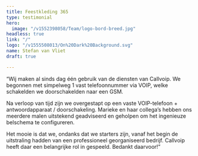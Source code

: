 ```yaml
---
title: Feestkleding 365
type: testimonial
hero:
  image: "/v1552398058/Team/logo-bord-breed.jpg"
headless: true
link: "/"
logo: "/v1555508013/On%20Dark%20Background.svg"
name: Stefan van Vliet
draft: true

---
```

“Wij maken al sinds dag één gebruik van de diensten van Callvoip. We begonnen met simpelweg 1 vast telefoonnummer via VOIP, welke schakelden we doorschakelden naar een GSM.

Na verloop van tijd zijn we overgestapt op een vaste VOIP-telefoon + antwoordapparaat / doorschakeling. Marieke en haar collega’s hebben ons meerdere malen uitstekend geadviseerd en geholpen om het ingenieuze belschema te configureren.

Het mooie is dat we, ondanks dat we starters zijn, vanaf het begin de uitstraling hadden van een professioneel georganiseerd bedrijf. Callvoip heeft daar een belangrijke rol in gespeeld. Bedankt daarvoor!”